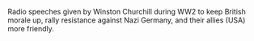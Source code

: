 Radio speeches given by Winston Churchill during WW2 to keep British morale up, rally resistance against Nazi Germany, and their allies (USA) more friendly.
